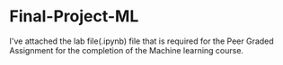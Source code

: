 # Final-Project-ML
I've attached the lab file(.ipynb) file that is required for the Peer Graded Assignment for the completion of the Machine learning course.
